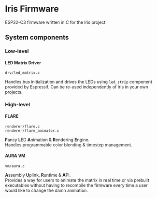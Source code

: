 ﻿# Iris Firmware
ESP32-C3 firmware written in C for the Iris project.

## System components

### Low-level
#### LED Matrix Driver
`drv/led_matrix.c`  

Handles bus initialization and drives the LEDs using `led_strip` component provided by Espressif.
Can be re-used independently of Iris in your own projects.

### High-level
#### FLARE  
`renderer/flare.c`  
`renderer/flare_animator.c`  

**F**ancy **L**ED **A**nimation & **R**endering **E**ngine.  
Handles programmable color blending & timestep management.  
  
#### AURA VM  
`vm/aura.c`  

**A**ssembly **U**plink, **R**untime & **A**PI.   
Provides a way for users to animate the matrix in real time or via prebuilt executables
without having to recompile the firmware every time a user would like to change the damn animation.